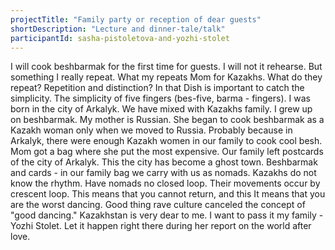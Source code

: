 ```yaml
---
projectTitle: "Family party or reception of dear guests"
shortDescription: "Lecture and dinner-tale/talk"
participantId: sasha-pistoletova-and-yozhi-stolet
---
```


I will cook beshbarmak for the first time for guests. I will not it
rehearse. But something I really repeat. What my repeats
Mom for Kazakhs. What do they repeat? Repetition and distinction? In that
Dish is important to catch the simplicity. The simplicity of five fingers (bes-five, barma -
fingers). I was born in the city of Arkalyk. We have mixed with Kazakhs
family. I grew up on beshbarmak. My mother is Russian. She began to cook
beshbarmak as a Kazakh woman only when we moved to Russia. Probably
because in Arkalyk, there were enough Kazakh women in our family to
cook cool besh. Mom got a bag where she put
the most expensive. Our family left postcards of the city of Arkalyk. This
the city has become a ghost town. Beshbarmak and cards - in our family
bag we carry with us as nomads. Kazakhs do not know the rhythm. Have
nomads no closed loop. Their movements occur by
crescent loop. This means that you cannot return, and this
It means that you are the worst dancing. Good thing rave culture canceled
the concept of "good dancing." Kazakhstan is very dear to me. 
I want to pass it my family - Yozhi Stolet. Let it happen right there during her report on the world after love.

